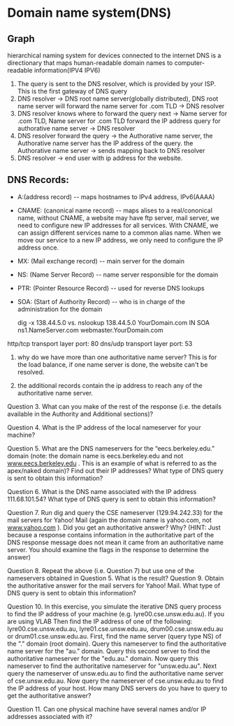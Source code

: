 # Domain name system(DNS)

## Graph
hierarchical naming system for devices connected to the internet
DNS is a directionary that maps human-readable domain names to computer-readable information(IPV4 IPV6)

1. The query is sent to the DNS resolver, which is provided by your ISP. This is the first gateway of DNS query
2. DNS resolver -> DNS root name server(globally distributed), DNS root name server will forward the name server for .com TLD -> DNS resolver
3. DNS resolver knows where to forward the query next -> Name server for .com TLD, Name server for .com TLD forward the IP address query for authorative name server -> DNS resolver
4. DNS resolver forward the query -> the Authorative name server, the Authorative name server has the IP address of the query. the Authorative name server -> sends mapping back to DNS resolver
5. DNS resolver -> end user with ip address for the website.

## DNS Records:
* A:(address record) -- maps hostnames to IPv4 address, IPv6(AAAA)
* CNAME: (canonical name record) -- maps alises to a real/cononical name, without CNAME, a website may have ftp server, mail server, we need to configure new IP addresses for all services. With CNAME, we can assign different services name to a common alias name. When we move our service to a new IP address, we only need to configure the IP address once.
* MX: (Mail exchange record) -- main server for the domain
* NS: (Name Server Record) -- name server responsible for the domain
* PTR: (Pointer Resource Record) -- used for reverse DNS lookups
* SOA: (Start of Authority Record) --  who is in charge of the administration for the domain 

    dig -x 138.44.5.0 vs. nslookup 138.44.5.0
    YourDomain.com IN SOA ns1.NameServer.com webmaster.YourDomain.com

http/tcp transport layer port: 80
dns/udp transport layer port: 53

1. why do we have more than one authoritative name server? This is for the load balance, if one name server is done, the website can't be resolved.

2. the additional records contain the ip address to reach any of the authoritative name server.


Question 3. What can you make of the rest of the response (i.e. the details available in the Authority and Additional sections)?

Question 4. What is the IP address of the local nameserver for your machine?

Question 5. What are the DNS nameservers for the “eecs.berkeley.edu.” domain (note: the domain name is eecs.berkeley.edu and not www.eecs.berkeley.edu . This is an example of what is referred to as the apex/naked domain)? Find out their IP addresses? What type of DNS query is sent to obtain this information?

Question 6. What is the DNS name associated with the IP address 111.68.101.54? What type of DNS query is sent to obtain this information?

Question 7. Run dig and query the CSE nameserver (129.94.242.33) for the mail servers for Yahoo! Mail (again the domain name is yahoo.com, not www.yahoo.com ). Did you get an authoritative answer? Why? (HINT: Just because a response contains information in the authoritative part of the DNS response message does not mean it came from an authoritative name server. You should examine the flags in the response to determine the answer)

Question 8. Repeat the above (i.e. Question 7) but use one of the nameservers obtained in Question 5. What is the result?
Question 9. Obtain the authoritative answer for the mail servers for Yahoo! Mail. What type of DNS query is sent to obtain this information?

Question 10. In this exercise, you simulate the iterative DNS query process to find the IP address of your machine (e.g. lyre00.cse.unsw.edu.au). If you are using VLAB Then find the IP address of one of the following: lyre00.cse.unsw.edu.au, lyre01.cse.unsw.edu.au, drum00.cse.unsw.edu.au or drum01.cse.unsw.edu.au. First, find the name server (query type NS) of the "." domain (root domain). Query this nameserver to find the authoritative name server for the "au." domain. Query this second server to find the authoritative nameserver for the "edu.au." domain. Now query this nameserver to find the authoritative nameserver for "unsw.edu.au". Next query the nameserver of unsw.edu.au to find the authoritative name server of cse.unsw.edu.au. Now query the nameserver of cse.unsw.edu.au to find the IP address of your host. How many DNS servers do you have to query to get the authoritative answer?

Question 11. Can one physical machine have several names and/or IP addresses associated with it?
